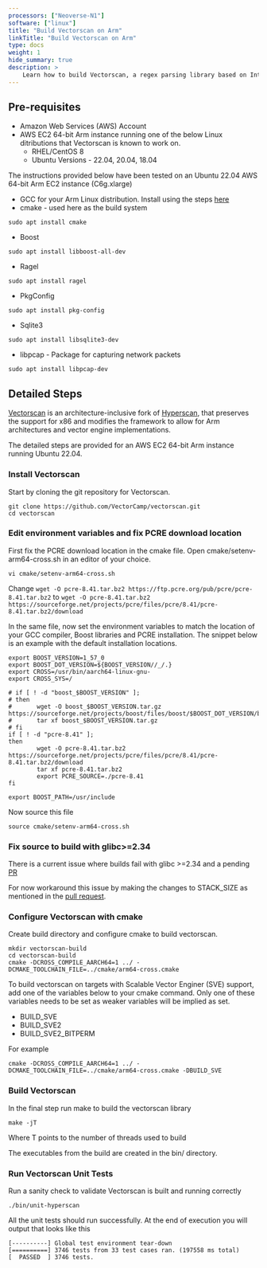 ```yaml
---
processors: ["Neoverse-N1"]
software: ["linux"]
title: "Build Vectorscan on Arm"
linkTitle: "Build Vectorscan on Arm"
type: docs
weight: 1
hide_summary: true
description: >
    Learn how to build Vectorscan, a regex parsing library based on Intel's Hyperscan library on AWS EC2 instances powered by Arm64 achitecture.
---
```


## Pre-requisites

* Amazon Web Services (AWS) Account 
* AWS EC2 64-bit Arm instance running one of the below Linux ditributions that Vectorscan is known to work on. 
   * RHEL/CentOS 8
   * Ubuntu Versions - 22.04, 20.04, 18.04

The instructions provided below have been tested on an Ubuntu 22.04 AWS 64-bit Arm EC2 instance (C6g.xlarge) 

* GCC for your Arm Linux distribution. Install using the steps [here](content/en/compilers/install_ngcc)
* cmake - used here as the build system
```console
sudo apt install cmake
```
* Boost
```console
sudo apt install libboost-all-dev
```
* Ragel
```console
sudo apt install ragel
```
* PkgConfig
```console
sudo apt install pkg-config
```
* Sqlite3
```console
sudo apt install libsqlite3-dev
```
* libpcap - Package for capturing network packets
```console
sudo apt install libpcap-dev
```

## Detailed Steps

[Vectorscan](https://github.com/VectorCamp/vectorscan) is an architecture-inclusive fork of [Hyperscan](https://github.com/intel/hyperscan), that preserves the support for x86 and modifies the framework to allow for Arm architectures and vector engine implementations.

The detailed steps are provided for an AWS EC2 64-bit Arm instance running Ubuntu 22.04.

### Install Vectorscan

Start by cloning the git repository for Vectorscan.

```console
git clone https://github.com/VectorCamp/vectorscan.git
cd vectorscan
```

### Edit environment variables and fix PCRE download location

First fix the PCRE download location in the cmake file. Open cmake/setenv-arm64-cross.sh in an editor of your choice.

```console
vi cmake/setenv-arm64-cross.sh
```
Change `wget -O pcre-8.41.tar.bz2 https://ftp.pcre.org/pub/pcre/pcre-8.41.tar.bz2` to `wget -O pcre-8.41.tar.bz2 https://sourceforge.net/projects/pcre/files/pcre/8.41/pcre-8.41.tar.bz2/download`

In the same file, now set the environment variables to match the location of your GCC compiler, Boost libraries and PCRE installation. The snippet below is an example with the default installation locations.
```console
export BOOST_VERSION=1_57_0
export BOOST_DOT_VERSION=${BOOST_VERSION//_/.}
export CROSS=/usr/bin/aarch64-linux-gnu-
export CROSS_SYS=/

# if [ ! -d "boost_$BOOST_VERSION" ];
# then
#       wget -O boost_$BOOST_VERSION.tar.gz https://sourceforge.net/projects/boost/files/boost/$BOOST_DOT_VERSION/boost_$BOOST_VERSION.tar.gz/download
#       tar xf boost_$BOOST_VERSION.tar.gz
# fi
if [ ! -d "pcre-8.41" ];
then
        wget -O pcre-8.41.tar.bz2 https://sourceforge.net/projects/pcre/files/pcre/8.41/pcre-8.41.tar.bz2/download
        tar xf pcre-8.41.tar.bz2
        export PCRE_SOURCE=./pcre-8.41
fi

export BOOST_PATH=/usr/include
```

Now source this file

```console
source cmake/setenv-arm64-cross.sh
```

### Fix source to build with glibc>=2.34

There is a current issue where builds fail with glibc >=2.34 and a pending [PR](https://github.com/intel/hyperscan/issues/359)

For now workaround this issue by making the changes to STACK_SIZE as mentioned in the [pull request](https://github.com/intel/hyperscan/pull/358/files/eac1e5e0354f3ead2c832e798d89f86082b77d75).

### Configure Vectorscan with cmake

Create build directory and configure cmake to build vectorscan. 

```console
mkdir vectorscan-build
cd vectorscan-build
cmake -DCROSS_COMPILE_AARCH64=1 ../ -DCMAKE_TOOLCHAIN_FILE=../cmake/arm64-cross.cmake
```

To build vectorscan on targets with Scalable Vector Enginer (SVE) support, add one of the variables below to your cmake command. Only one of these variables needs to be set as weaker variables will be implied as set.

* BUILD_SVE
* BUILD_SVE2
* BUILD_SVE2_BITPERM

For example

```console 
cmake -DCROSS_COMPILE_AARCH64=1 ../ -DCMAKE_TOOLCHAIN_FILE=../cmake/arm64-cross.cmake -DBUILD_SVE
```

### Build Vectorscan 

In the final step run make to build the vectorscan library

```console
make -jT
```

Where T points to the number of threads used to build

The executables from the build are created in the bin/ directory.

### Run Vectorscan Unit Tests

Run a sanity check to validate Vectorscan is built and running correctly

```console
./bin/unit-hyperscan
```

All the unit tests should run successfully. At the end of execution you will output that looks like this

```
[----------] Global test environment tear-down
[==========] 3746 tests from 33 test cases ran. (197558 ms total)
[  PASSED  ] 3746 tests.
```






































































